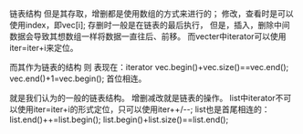 <vector>
链表结构 
但是其存取，增删都是使用数组的方式来进行的；
修改，查看时是可以使用index，即vec[i];
存删时一般是在链表的最后执行，
但是，插入，删除中间数据会导致其想数组一样将数据一直往后、前移。
而vecter中iterator可以使用iter=iter+i来定位。

而其作为链表的结构 则 表现在：iterator
vec.begin()+vec.size()==vec.end();
vec.end()+1=vec.begin();
首位相连。

<list>就是我们认为的一般的链表结构。
增删减改就是链表的操作。
list中iterator不可以使用iter=iter+i的形式定位，只可以使用iter++/--;
list也是首尾相连的：
list.end()++=list.begin();
list.begin()+list.size()==list.end();
